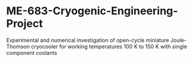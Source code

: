 # ME-683-Cryogenic-Engineering-Project
Experimental and numerical investigation of open-cycle miniature Joule-Thomson cryocooler for working temperatures 100 K to 150 K with single component coolants 
